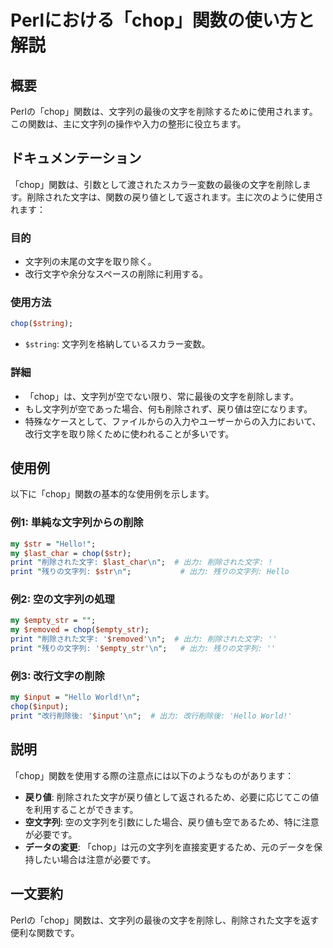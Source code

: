 <!--
Meta Description: # Perlにおける「chop」関数の使い方と解説 ## 概要 Perlの「chop」関数は、文字列の最後の文字を削除するために使用されます。この関数は、主に文字列の操作や入力の整形に役立ちます。 ## ドキュメンテーション 「chop」関数は、引数として渡されたスカラー変数の最後の文字を削除します...
Meta Keywords: chop, print, perl, hello, 削除された文字
-->

# Perlにおける「chop」関数の使い方と解説

## 概要
Perlの「chop」関数は、文字列の最後の文字を削除するために使用されます。この関数は、主に文字列の操作や入力の整形に役立ちます。

## ドキュメンテーション
「chop」関数は、引数として渡されたスカラー変数の最後の文字を削除します。削除された文字は、関数の戻り値として返されます。主に次のように使用されます：

### 目的
- 文字列の末尾の文字を取り除く。
- 改行文字や余分なスペースの削除に利用する。

### 使用方法
```perl
chop($string);
```

- `$string`: 文字列を格納しているスカラー変数。

### 詳細
- 「chop」は、文字列が空でない限り、常に最後の文字を削除します。
- もし文字列が空であった場合、何も削除されず、戻り値は空になります。
- 特殊なケースとして、ファイルからの入力やユーザーからの入力において、改行文字を取り除くために使われることが多いです。

## 使用例
以下に「chop」関数の基本的な使用例を示します。

### 例1: 単純な文字列からの削除
```perl
my $str = "Hello!";
my $last_char = chop($str);
print "削除された文字: $last_char\n";  # 出力: 削除された文字: !
print "残りの文字列: $str\n";           # 出力: 残りの文字列: Hello
```

### 例2: 空の文字列の処理
```perl
my $empty_str = "";
my $removed = chop($empty_str);
print "削除された文字: '$removed'\n";  # 出力: 削除された文字: ''
print "残りの文字列: '$empty_str'\n";   # 出力: 残りの文字列: ''
```

### 例3: 改行文字の削除
```perl
my $input = "Hello World!\n";
chop($input);
print "改行削除後: '$input'\n";  # 出力: 改行削除後: 'Hello World!'
```

## 説明
「chop」関数を使用する際の注意点には以下のようなものがあります：

- **戻り値**: 削除された文字が戻り値として返されるため、必要に応じてこの値を利用することができます。
- **空文字列**: 空の文字列を引数にした場合、戻り値も空であるため、特に注意が必要です。
- **データの変更**: 「chop」は元の文字列を直接変更するため、元のデータを保持したい場合は注意が必要です。

## 一文要約
Perlの「chop」関数は、文字列の最後の文字を削除し、削除された文字を返す便利な関数です。